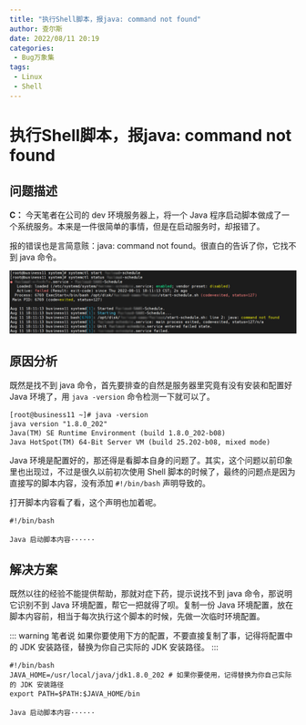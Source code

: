 ```yaml
---
title: "执行Shell脚本，报java: command not found"
author: 查尔斯
date: 2022/08/11 20:19
categories:
 - Bug万象集
tags:
 - Linux
 - Shell
---
```


# 执行Shell脚本，报java: command not found

## 问题描述

**C：** 今天笔者在公司的 dev 环境服务器上，将一个 Java 程序启动脚本做成了一个系统服务。本来是一件很简单的事情，但是在启动服务时，却报错了。

报的错误也是言简意赅：java: command not found。很直白的告诉了你，它找不到 java 命令。

![202208112010100](../../../../../public/img/2022/08/11/202208112010100.png)

## 原因分析

既然是找不到 java 命令，首先要排查的自然是服务器里究竟有没有安装和配置好 Java 环境了，用 `java -version` 命令检测一下就可以了。

```shell
[root@business11 ~]# java -version
java version "1.8.0_202"
Java(TM) SE Runtime Environment (build 1.8.0_202-b08)
Java HotSpot(TM) 64-Bit Server VM (build 25.202-b08, mixed mode)
```

Java 环境是配置好的，那还得是看脚本自身的问题了。其实，这个问题以前印象里也出现过，不过是很久以前初次使用 Shell 脚本的时候了，最终的问题点是因为直接写的脚本内容，没有添加 `#!/bin/bash` 声明导致的。

打开脚本内容看了看，这个声明也加着呢。

```shell
#!/bin/bash

Java 启动脚本内容······
```

## 解决方案

既然以往的经验不能提供帮助，那就对症下药，提示说找不到 java 命令，那说明它识别不到 Java 环境配置，帮它一把就得了呗。复制一份 Java 环境配置，放在脚本内容前，相当于每次执行这个脚本的时候，先做一次临时环境配置。

::: warning 笔者说
如果你要使用下方的配置，不要直接复制了事，记得将配置中的 JDK 安装路径，替换为你自己实际的 JDK 安装路径。
:::

```shell
#!/bin/bash
JAVA_HOME=/usr/local/java/jdk1.8.0_202 # 如果你要使用，记得替换为你自己实际的 JDK 安装路径
export PATH=$PATH:$JAVA_HOME/bin

Java 启动脚本内容······
```
